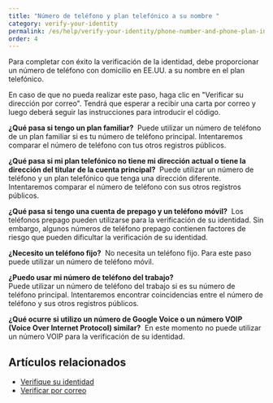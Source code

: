 ```yaml
---
title: "Número de teléfono y plan telefónico a su nombre "
category: verify-your-identity
permalink: /es/help/verify-your-identity/phone-number-and-phone-plan-in-your-name/
order: 4
---
```

Para completar con éxito la verificación de la identidad, debe proporcionar un número de teléfono con domicilio en EE.UU. a su nombre en el plan telefónico. 

En caso de que no pueda realizar este paso, haga clic en "Verificar su dirección por correo". Tendrá que esperar a recibir una carta por correo y luego deberá seguir las instrucciones para introducir el código. 

**¿Qué pasa si tengo un plan familiar?** 
Puede utilizar un número de teléfono de un plan familiar si es tu número de teléfono principal. Intentaremos comparar el número de teléfono con tus otros registros públicos. 

**¿Qué pasa si mi plan telefónico no tiene mi dirección actual o tiene la dirección del titular de la cuenta principal?** 
Puede utilizar un número de teléfono y un plan telefónico que tenga una dirección diferente. Intentaremos comparar el número de teléfono con sus otros registros públicos. 

**¿Qué pasa si tengo una cuenta de prepago y un teléfono móvil?** 
Los teléfonos prepago pueden utilizarse para la verificación de su identidad. Sin embargo, algunos números de teléfono prepago contienen factores de riesgo que pueden dificultar la verificación de su identidad.

**¿Necesito un teléfono fijo?** 
No necesita un teléfono fijo. Para este paso puede utilizar un número de teléfono móvil. 

**¿Puedo usar mi número de teléfono del trabajo?**\
Puede utilizar un número de teléfono del trabajo si es su número de teléfono principal. Intentaremos encontrar coincidencias entre el número de teléfono y sus otros registros públicos.

**¿Qué ocurre si utilizo un número de Google Voice o un número VOIP (Voice Over Internet Protocol) similar?** 
En este momento no puede utilizar un número VOIP para la verificación de su identidad.

## Artículos relacionados 
- [Verifique su identidad](/es/help/verify-your-identity/how-to-verify-your-identity/)
- [Verificar por correo](/es/help/verify-your-identity/verify-your-address-by-mail/)
